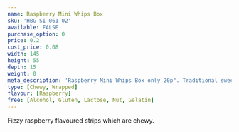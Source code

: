 ```yaml
---
name: Raspberry Mini Whips Box
sku: 'HBG-SI-061-02'
available: FALSE
purchase_option: 0
price: 0.2
cost_price: 0.08
width: 145
height: 55
depth: 15
weight: 0
meta_description: 'Raspberry Mini Whips Box only 20p". Traditional sweets and more at Humbugs Confectionery Store. Specialists in satisfying your sweet tooth!'
type: [Chewy, Wrapped]
flavour: [Raspberry]
free: [Alcohol, Gluten, Lactose, Nut, Gelatin]
---
```

Fizzy raspberry flavoured strips which are chewy.